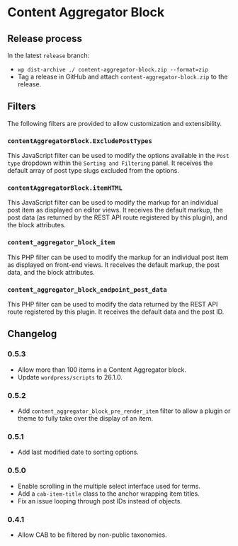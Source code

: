 # Content Aggregator Block

## Release process

In the latest `release` branch:

* `wp dist-archive ./ content-aggregator-block.zip --format=zip`
* Tag a release in GitHub and attach `content-aggregator-block.zip` to the release.

## Filters

The following filters are provided to allow customization and extensibility.

### `contentAggregatorBlock.ExcludePostTypes`

This JavaScript filter can be used to modify the options available in the `Post type` dropdown within the `Sorting and Filtering` panel. It receives the default array of post type slugs excluded from the options.

### `contentAggregatorBlock.itemHTML`

This JavaScript filter can be used to modify the markup for an individual post item as displayed on editor views. It receives the default markup, the post data (as returned by the REST API route registered by this plugin), and the block attributes.

### `content_aggregator_block_item`

This PHP filter can be used to modify the markup for an individual post item as displayed on front-end views. It receives the default markup, the post data, and the block attributes.

### `content_aggregator_block_endpoint_post_data`

This PHP filter can be used to modify the data returned by the REST API route registered by this plugin. It receives the default data and the post ID.

## Changelog

### 0.5.3

* Allow more than 100 items in a Content Aggregator block.
* Update `wordpress/scripts` to 26.1.0.

### 0.5.2

* Add `content_aggregator_block_pre_render_item` filter to allow a plugin or theme to fully take over the display of an item.

### 0.5.1

* Add last modified date to sorting options.

### 0.5.0

* Enable scrolling in the multiple select interface used for terms.
* Add a `cab-item-title` class to the anchor wrapping item titles.
* Fix an issue looping through post IDs instead of objects.

### 0.4.1

* Allow CAB to be filtered by non-public taxonomies.
